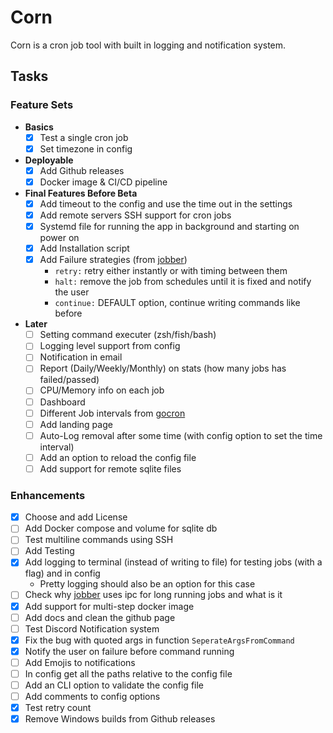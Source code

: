 # Corn

Corn is a cron job tool with built in logging and notification system.

## Tasks

### Feature Sets

- **Basics**
  - [x] Test a single cron job
  - [x] Set timezone in config
- **Deployable**
  - [x] Add Github releases
  - [x] Docker image & CI/CD pipeline
- **Final Features Before Beta**
  - [x] Add timeout to the config and use the time out in the settings
  - [x] Add remote servers SSH support for cron jobs
  - [x] Systemd file for running the app in background and starting on power on
  - [x] Add Installation script
  - [x] Add Failure strategies (from [jobber](https://github.com/dshearer/jobber))
    - `retry:` retry either instantly or with timing between them
    - `halt:` remove the job from schedules until it is fixed and notify the user
    - `continue:` DEFAULT option, continue writing commands like before
- **Later**
  - [ ] Setting command executer (zsh/fish/bash)
  - [ ] Logging level support from config
  - [ ] Notification in email
  - [ ] Report (Daily/Weekly/Monthly) on stats (how many jobs has failed/passed)
  - [ ] CPU/Memory info on each job
  - [ ] Dashboard
  - [ ] Different Job intervals from [gocron](https://github.com/go-co-op/gocron)
  - [ ] Add landing page
  - [ ] Auto-Log removal after some time (with config option to set the time interval)
  - [ ] Add an option to reload the config file
  - [ ] Add support for remote sqlite files

### Enhancements

- [x] Choose and add License
- [ ] Add Docker compose and volume for sqlite db
- [ ] Test multiline commands using SSH
- [ ] Add Testing
- [x] Add logging to terminal (instead of writing to file) for testing jobs (with a flag) and in config
  - Pretty logging should also be an option for this case
- [ ] Check why [jobber](https://github.com/dshearer/jobber) uses ipc for long running jobs and what is it
- [x] Add support for multi-step docker image
- [ ] Add docs and clean the github page
- [ ] Test Discord Notification system
- [x] Fix the bug with quoted args in function `SeperateArgsFromCommand`
- [x] Notify the user on failure before command running
- [ ] Add Emojis to notifications
- [ ] In config get all the paths relative to the config file
- [ ] Add an CLI option to validate the config file
- [ ] Add comments to config options
- [x] Test retry count
- [x] Remove Windows builds from Github releases
